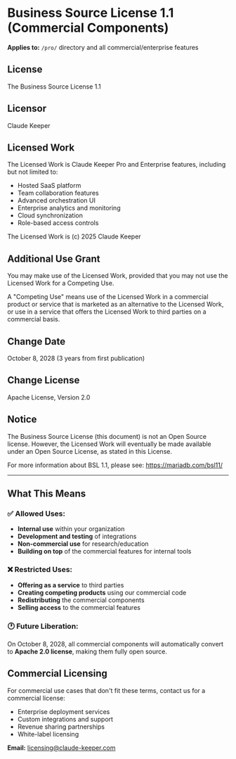 # Business Source License 1.1 (Commercial Components)

**Applies to:** `/pro/` directory and all commercial/enterprise features

## License

The Business Source License 1.1

## Licensor
Claude Keeper

## Licensed Work
The Licensed Work is Claude Keeper Pro and Enterprise features, including but not limited to:
- Hosted SaaS platform
- Team collaboration features
- Advanced orchestration UI
- Enterprise analytics and monitoring
- Cloud synchronization
- Role-based access controls

The Licensed Work is (c) 2025 Claude Keeper

## Additional Use Grant
You may make use of the Licensed Work, provided that you may not use the Licensed Work for a Competing Use.

A "Competing Use" means use of the Licensed Work in a commercial product or service that is marketed as an alternative to the Licensed Work, or use in a service that offers the Licensed Work to third parties on a commercial basis.

## Change Date
October 8, 2028 (3 years from first publication)

## Change License
Apache License, Version 2.0

## Notice
The Business Source License (this document) is not an Open Source license. However, the Licensed Work will eventually be made available under an Open Source License, as stated in this License.

For more information about BSL 1.1, please see: https://mariadb.com/bsl11/

---

## What This Means

### ✅ Allowed Uses:
- **Internal use** within your organization
- **Development and testing** of integrations
- **Non-commercial use** for research/education
- **Building on top** of the commercial features for internal tools

### ❌ Restricted Uses:
- **Offering as a service** to third parties
- **Creating competing products** using our commercial code
- **Redistributing** the commercial components
- **Selling access** to the commercial features

### 🕐 Future Liberation:
On October 8, 2028, all commercial components will automatically convert to **Apache 2.0 license**, making them fully open source.

## Commercial Licensing
For commercial use cases that don't fit these terms, contact us for a commercial license:
- Enterprise deployment services
- Custom integrations and support
- Revenue sharing partnerships
- White-label licensing

**Email:** licensing@claude-keeper.com